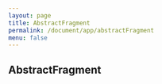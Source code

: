 ```yaml
---
layout: page
title: AbstractFragment
permalink: /document/app/abstractFragment
menu: false
---
```


## AbstractFragment

<!-- For use acharkit must be [download](https://github.com/acharkit/acharkit-android/releases) last version.

Acharkit support androidx and google appcompat

After adding aar to the lib folder in the project must be added the line below to build.gradle in the project root


```groovy
allprojects {
        repositories {
            google()
            jcenter()
            flatDir {
                dirs 'libs'
            }
        }
    }
```

And add the line below to gradle.build module (such as app , ....)

```groovy

    implementation(name:'acharkit-release-x.x.x', ext:'aar')
    or
    compile(name:'acharkit-release-x.x.x', ext:'aar')

```

if using androidx

```groovy

    implementation(name:'acharkitx-release-x.x.x', ext:'aar')
    or
    compile(name:'acharkitx-release-x.x.x', ext:'aar')

``` -->

